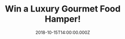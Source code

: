 ---
campaign-uuid: "c-926a1536-7507-47b7-bce5-26d82948e867"
type: "Preview"
category: "Food"
date: "2018-10-15T14:00:00.000Z"
end-date: "2018-11-15T23:59:00.000Z"
disable-form: false
is_promoted: false
has_entry_page: true
title: "Win a Luxury Gourmet Food Hamper!"
competition-description: "<p>Clearwater Hampers have been delivering luxury food hampers\
  \ throughout the world since 1979. We have managed to get our hands on one luxury\
  \ hamper for one of our lucky members to win!</p>\r\n<p>Treat your loved ones with\
  \ this special gift. Click below for a chance to win!</p>"
hero-header: "Win a Luxury Gourmet Food Hamper!"
terms-confirmation: "N/A"
banner-img: "https://assets.expresslyapp.com/asset-21709917-2c5d-4af0-bf54-261706fd113c.jpg"
logo-left-href: "aaa.nme.com"
logo-left-image: "https://assets.expresslyapp.com/asset-ec0076b1-3bee-419e-909c-5d3ba7eb9252.jpg"
logo-left-title: "NME AAA"
bg-image-hero: "https://assets.expresslyapp.com/asset-10b24768-bc85-411b-a0a5-f2cf92665fcd.jpg"
bg-image-first: "https://assets.expresslyapp.com/asset-ff51e69b-155d-4804-82f4-27fdcc9780cc.jpg"
section1-content: "</p>Chocolate Chip Cookies, Sweet and Salty Popcorn, Salted Caramel\
  \ Honeycomb Dips… it sounds delicious, right? That’s what you could find at this\
  \ amazing Clearwater Hamper. Every single hamper is lovingly packed by hand with\
  \ the visual 'WOW' factor in mind for when the lucky recipient opens their gift.</p>\r\
  \n<p>A fantastic gift idea for a birthday, thank you, anniversary or Christmas date!\
  \ Enter the form below for a chance to win and surprise your special person now!</p>"
entry-title: "Win a Luxury Gourmet Food Hamper!"
entry-content: "Enter the draw to win Luxury Gourmet Food Hamper by completing the\
  \ form below before 23:59 on 15th of November 2018."
has-winner: false
prize-description: "A Luxury Food Delights Hamper."
special-conditions: "Multiple entries are allowed up to one every day.\r\nThis competition\
  \ is also available on: https://club.expressly.io/competitions/luxury-gourmet-food-hamper"
---